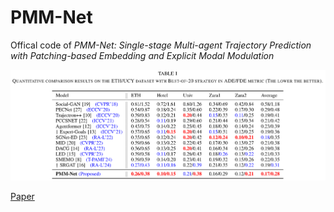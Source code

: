 # PMM-Net
Offical code of *PMM-Net: Single-stage Multi-agent Trajectory Prediction with Patching-based Embedding and Explicit Modal Modulation*

![Baseline comparision](https://github.com/TIB-K330/pmm-net/blob/main/eth.png)

[Paper](https://arxiv.org/abs/2410.19544)
